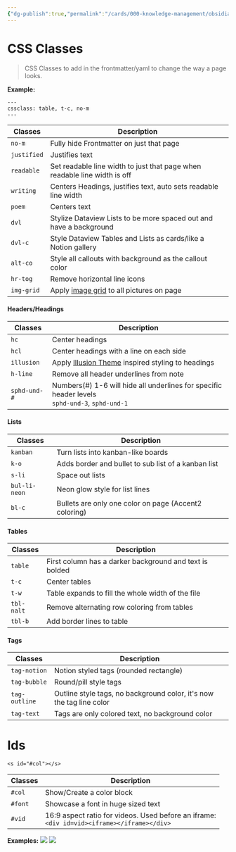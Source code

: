 ```yaml
---
{"dg-publish":true,"permalink":"/cards/000-knowledge-management/obsidian-vaults/sl-rvb/guides/css-classes/"}
---
```


# CSS Classes
> CSS Classes to add in the frontmatter/yaml to change the way a page looks.

**Example:**
```
---
cssclass: table, t-c, no-m
---
```

| Classes | Description |
| --- | --- |
| `no-m` | Fully hide Frontmatter on just that page |
| `justified` | Justifies text |
| `readable` | Set readable line width to just that page when readable line width is off |
| `writing` | Centers Headings, justifies text, auto sets readable line width |
| `poem` | Centers text |
| `dvl` | Stylize Dataview Lists to be more spaced out and have a background |
| `dvl-c` | Style Dataview Tables and Lists as cards/like a Notion gallery |
| `alt-co` | Style all callouts with background as the callout color |
| `hr-tog` | Remove horizontal line icons |
| `img-grid` | Apply [image grid](Image-Positions.md#image%20grid) to all pictures on page |

<!--`alt-line` | Style all callouts with only an underline under the title-->

#### Headers/Headings

| Classes | Description | 
|---|---|
| `hc` | Center headings
| `hcl` | Center headings with a line on each side
| `illusion` | Apply [Illusion Theme](https://github.com/ZaherAlMajed/Illusion-Theme.md) inspired styling to headings
| `h-line` | Remove all header underlines from note
| `sphd-und-#` | Numbers(#) 1-6 will hide all underlines for specific header levels <br>`sphd-und-3`, `sphd-und-1`

#### Lists

| Classes | Description | 
|---|---|
| `kanban` | Turn lists into kanban-like boards
| `k-o` | Adds border and bullet to sub list of a kanban list
| `s-li` | Space out lists
| `bul-li-neon` | Neon glow style for list lines
| `bl-c` | Bullets are only one color on page (Accent2 coloring)

#### Tables

| Classes | Description | 
|---|---|
| `table` | First column has a darker background and text is bolded
| `t-c` | Center tables
| `t-w` | Table expands to fill the whole width of the file
| `tbl-nalt` | Remove alternating row coloring from tables
| `tbl-b` | Add border lines to table

#### Tags

| Classes | Description | 
|---|---|
| `tag-notion` | Notion styled tags (rounded rectangle)
| `tag-bubble` | Round/pill style tags
| `tag-outline` | Outline style tags, no background color, it's now the tag line color
| `tag-text` | Tags are only colored text, no background color

# Ids 

`<s id="#col"></s>`

Classes | Description
---|---|
`#col` | Show/Create a color block
`#font` | Showcase a font in huge sized text
`#vid` | 16:9 aspect ratio for videos. Used before an iframe:<br>`<div id=vid><iframe></iframe></div>`

**Examples:**
![](https://i.imgur.com/FHYhFcR.png)
![](https://i.imgur.com/3cSv8c3.png)
